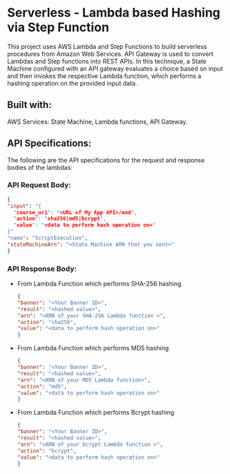 # Serverless - Lambda based Hashing via Step Function

This project uses AWS Lambda and Step Functions to build serverless procedures from Amazon Web Services. API Gateway is used to convert Lambdas and Step functions into REST APIs. In this technique, a State Machine configured with an API gateway evaluates a choice based on input and then invokes the respective Lambda function, which performs a hashing operation on the provided input data.

## Built with:

AWS Services: State Machine, Lambda functions, API Gateway.

## API Specifications:

The following are the API specifications for the request and response bodies of the lambdas:

### API Request Body:

```JSON
{
"input": "{
  "course_uri": "<URL of My App API>/end",
  "action": "sha256|md5|bcrypt",
  "value": "<data to perform hash operation on>"
}"
"name": "ScriptExecution",
"stateMachineArn": "<State Machine ARN that you sent>"
}
```

### API Response Body:

- From Lambda Function which performs SHA-256 hashing

  ```JSON
  {
  "banner": "<Your Banner ID>",
  "result": "<hashed value>",
  "arn": "<ARN of your SHA-256 Lambda function >",
  "action": "sha256",
  "value": "<data to perform hash operation on>"
  }
  ```

- From Lambda Function which performs MD5 hashing

  ```JSON
  {
  "banner": "<Your Banner ID>",
  "result": "<hashed value>",
  "arn": "<ARN of your MD5 Lambda function>",
  "action": "md5",
  "value": "<data to perform hash operation on>"
  }
  ```

- From Lambda Function which performs Bcrypt hashing
  ```JSON
  {
  "banner": "<Your Banner ID>",
  "result": "<hashed value>",
  "arn": "<ARN of your bcrypt Lambda function >",
  "action": "bcrypt",
  "value": "<data to perform hash operation on>"
  }
  ```
